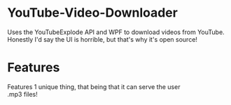 # YouTube-Video-Downloader
Uses the YouTubeExplode API and WPF to download videos from YouTube. <br>
Honestly I'd say the UI is horrible, but that's why it's open source!

# Features
Features 1 unique thing, that being that it can serve the user <br>
.mp3 files!

